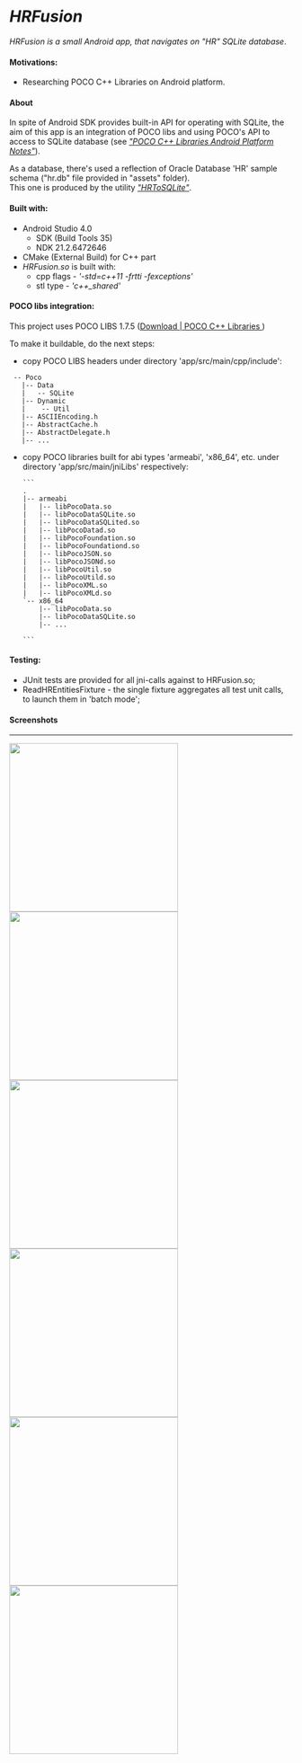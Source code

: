 # *HRFusion*
*HRFusion is a small Android app, that navigates on "HR" SQLite database*.

#### Motivations:

- Researching POCO C++ Libraries on Android platform.

#### About

In spite of Android SDK provides built-in API for operating with SQLite,
the aim of this app is an integration of POCO libs and using
POCO's API to access to SQLite database
(see [*"POCO C++ Libraries Android Platform Notes"*](https://www.appinf.com/docs/poco/99300-AndroidPlatformNotes.html)).


As a database, there's used a reflection of Oracle Database 'HR' sample schema ("hr.db" file provided in "assets" folder).  
This one is produced by the utility [*"HRToSQLite"*](https://github.com/victorkryz/HRtoSQLite).


#### Built with:

- Android Studio 4.0
    - SDK (Build Tools 35)
    - NDK 21.2.6472646
- CMake (External Build) for C++ part
- *HRFusion.so* is built with: 
    - cpp flags - *'-std=c++11 -frtti -fexceptions'*
    - stl type - *'c++_shared'*

#### POCO libs integration:

This project uses POCO LIBS 1.7.5
([Download | POCO C++ Libraries ](https://pocoproject.org/download/index.html))

To make it buildable, do the next steps:

 - copy POCO LIBS headers under directory 'app/src/main/cpp/include':
 ```
  -- Poco
    |-- Data
    |   -- SQLite
    |-- Dynamic
    |    -- Util
    |-- ASCIIEncoding.h
    |-- AbstractCache.h
    |-- AbstractDelegate.h
    |-- ...
 ```

 - copy POCO libraries built for abi types 'armeabi', 'x86_64', etc.
   under directory 'app/src/main/jniLibs' respectively:

       ```
       .
       |-- armeabi
       |   |-- libPocoData.so
       |   |-- libPocoDataSQLite.so
       |   |-- libPocoDataSQLited.so
       |   |-- libPocoDatad.so
       |   |-- libPocoFoundation.so
       |   |-- libPocoFoundationd.so
       |   |-- libPocoJSON.so
       |   |-- libPocoJSONd.so
       |   |-- libPocoUtil.so
       |   |-- libPocoUtild.so
       |   |-- libPocoXML.so
       |   |-- libPocoXMLd.so
       `-- x86_64
           |-- libPocoData.so
           |-- libPocoDataSQLite.so
           |-- ...

       ```
    
#### Testing:

 - JUnit tests are provided for all jni-calls against to HRFusion.so;
 - ReadHREntitiesFixture - the single fixture aggregates all test unit calls, to launch them in 'batch mode';

 
#### Screenshots
-----------------

<img src="screenshots/Screenshot.01.png" width="300" high="500">  <img src="screenshots/Screenshot.02.png" width="300" high="500">
<img src="screenshots/Screenshot.05.png" width="300" high="500">  <img src="screenshots/Screenshot.08.png" width="300" high="500">
<img src="screenshots/Screenshot.06.png" width="300" high="500">  <img src="screenshots/Screenshot.07.png" width="300" high="500">





